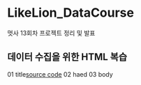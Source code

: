 # LikeLion_DataCourse
멋사 13회차 프로젝트 정리 및 발표

## 데이터 수집을 위한 HTML 복습
   01 title[source code](https://github.com/YoonJinhoon/LikeLion_13th_DataCourse/blob/main/02_html.html)
   02 haed
   03 body 
